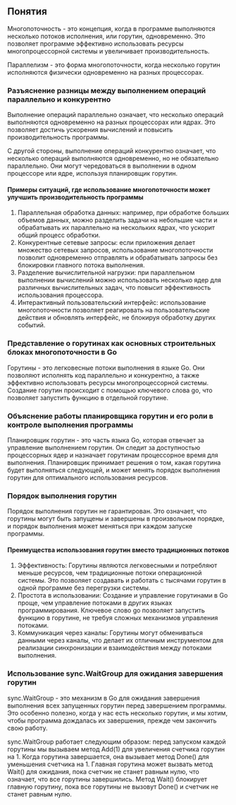 ## Понятия

Многопоточность - это концепция, когда в программе выполняются несколько потоков исполнения, или горутин, одновременно. 
Это позволяет программе эффективно использовать ресурсы многопроцессорной системы и увеличивает производительность.

Параллелизм - это форма многопоточности, когда несколько горутин исполняются физически одновременно на разных 
процессорах.

### Разъяснение разницы между выполнением операций параллельно и конкурентно

Выполнение операций параллельно означает, что несколько операций выполняются одновременно на разных процессорах или 
ядрах. Это позволяет достичь ускорения вычислений и повысить производительность программы.

С другой стороны, выполнение операций конкурентно означает, что несколько операций выполняются одновременно, но не 
обязательно параллельно. Они могут чередоваться в выполнении в одном процессоре или ядре, используя планировщик горутин.

#### Примеры ситуаций, где использование многопоточности может улучшить производительность программы

1. Параллельная обработка данных: например, при обработке больших объемов данных, можно разделить задачи на небольшие 
части и обрабатывать их параллельно на нескольких ядрах, что ускорит общий процесс обработки.
2. Конкурентные сетевые запросы: если приложения делает множество сетевых запросов, использование многопоточности 
позволит одновременно отправлять и обрабатывать запросы без блокировки главного потока выполнения.
3. Разделение вычислительной нагрузки: при параллельном выполнении вычислений можно использовать несколько ядер для 
различных вычислительных задач, что повысит эффективность использования процессора.
4. Интерактивный пользовательский интерфейс: использование многопоточности позволяет реагировать на пользовательские 
действия и обновлять интерфейс, не блокируя обработку других событий.

### Представление о горутинах как основных строительных блоках многопоточности в Go

Горутины - это легковесные потоки выполнения в языке Go. Они позволяют исполнять код параллельно и конкурентно, а также 
эффективно использовать ресурсы многопроцессорной системы. Создание горутин происходит с помощью ключевого слова go, 
что позволяет запустить функцию в отдельной горутине.

### Объяснение работы планировщика горутин и его роли в контроле выполнения программы

Планировщик горутин - это часть языка Go, которая отвечает за управление выполнением горутин. Он следит за доступностью 
процессорных ядер и назначает горутинам процессорное время для выполнения. Планировщик принимает решения о том, какая 
горутина будет выполняться следующей, и может менять порядок выполнения горутин для оптимального использования ресурсов.

### Порядок выполнения горутин

Порядок выполнения горутин не гарантирован. Это означает, что горутины могут быть запущены и завершены в произвольном 
порядке, и порядок выполнения может меняться при каждом запуске программы.

#### Преимущества использования горутин вместо традиционных потоков

1. Эффективность: Горутины являются легковесными и потребляют меньше ресурсов, чем традиционные потоки операционной 
системы. Это позволяет создавать и работать с тысячами горутин в одной программе без перегрузки системы.
2. Простота в использовании: Создание и управление горутинами в Go проще, чем управление потоками в других языках 
программирования. Ключевое слово go позволяет запустить функцию в горутине, не требуя сложных механизмов управления 
потоками.
3. Коммуникация через каналы: Горутины могут обмениваться данными через каналы, что делает их отличным инструментом для 
реализации синхронизации и взаимодействия между потоками выполнения.

### Использование sync.WaitGroup для ожидания завершения горутин

sync.WaitGroup - это механизм в Go для ожидания завершения выполнения всех запущенных горутин перед завершением 
программы. Это особенно полезно, когда у нас есть несколько горутин, и мы хотим, чтобы программа дождалась их 
завершения, прежде чем закончить свою работу.

sync.WaitGroup работает следующим образом: перед запуском каждой горутины мы вызываем метод Add(1) для увеличения 
счетчика горутин на 1. Когда горутина завершается, она вызывает метод Done() для уменьшения счетчика на 1. Главная 
горутина может вызвать метод Wait() для ожидания, пока счетчик не станет равным нулю, что означает, что все горутины 
завершились. Метод Wait() блокирует главную горутину, пока все горутины не вызовут Done() и счетчик не станет 
равным нулю.
